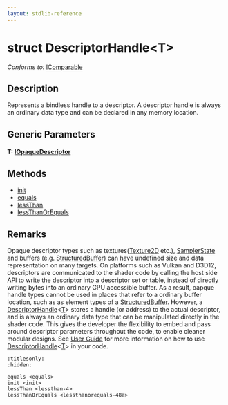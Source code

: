 ```yaml
---
layout: stdlib-reference
---
```


# struct DescriptorHandle\<T\>

*Conforms to:* [IComparable](../interfaces/icomparable-01/index)

## Description

Represents a bindless handle to a descriptor. A descriptor handle is always an ordinary data type and can be
declared in any memory location.

## Generic Parameters

####  <a id="typeparam-T"></a>T: [IOpaqueDescriptor](../interfaces/iopaquedescriptor-017/index)

## Methods

* [init](../init)
* [equals](../equals)
* [lessThan](../lessthan-4)
* [lessThanOrEquals](../lessthanorequals-48a)

## Remarks

Opaque descriptor types such as textures(<span class='code'><a href="" class="code_type">Texture2D</a></span> etc.), <span class='code'><a href="../types/samplerstate-07/index" class="code_type">SamplerState</a></span> and buffers (e.g. <span class='code'><a href="../types/structuredbuffer-0a/index" class="code_type">StructuredBuffer</a></span>)
can have undefined size and data representation on many targets. On platforms such as Vulkan and D3D12, descriptors are
communicated to the shader code by calling the host side API to write the descriptor into a descriptor set or table, instead
of directly writing bytes into an ordinary GPU accessible buffer. As a result, oapque handle types cannot be used in places
that refer to a ordinary buffer location, such as as element types of a <span class='code'><a href="../types/structuredbuffer-0a/index" class="code_type">StructuredBuffer</a></span>.
However, a <span class='code'><a href="index" class="code_type">DescriptorHandle</a>&lt;<a href="index#typeparam-T" class="code_type">T</a>&gt;</span> stores a handle (or address) to the actual descriptor, and is always an ordinary data type
that can be manipulated directly in the shader code. This gives the developer the flexibility to embed and pass around descriptor
parameters throughout the code, to enable cleaner modular designs.
See [User Guide](https://shader-slang.com/slang/user-guide/convenience-features.html#descriptorhandle-for-bindless-descriptor-access)
for more information on how to use <span class='code'><a href="index" class="code_type">DescriptorHandle</a>&lt;<a href="index#typeparam-T" class="code_type">T</a>&gt;</span> in your code.



```{toctree}
:titlesonly:
:hidden:

equals <equals>
init <init>
lessThan <lessthan-4>
lessThanOrEquals <lessthanorequals-48a>
```
